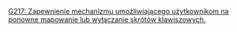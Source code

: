 [G217: Zapewnienie mechanizmu umożliwiającego użytkownikom na ponowne mapowanie lub wyłączanie skrótów klawiszowych.](https://www.w3.org/WAI/WCAG22/Techniques/general/G217.html)